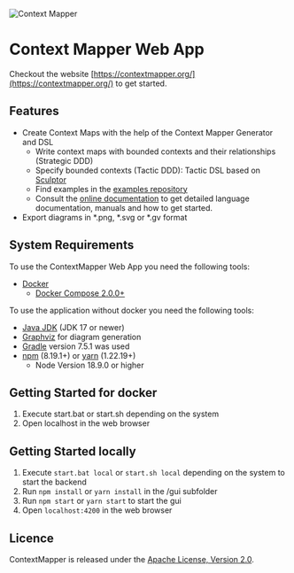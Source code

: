 ![Context Mapper](https://raw.githubusercontent.com/wiki/ContextMapper/context-mapper-dsl/logo/cm-logo-github-small.png)
# Context Mapper Web App

Checkout the website [https://contextmapper.org/](https://contextmapper.org/) to get started.

## Features
* Create Context Maps with the help of the Context Mapper Generator and DSL
  * Write context maps with bounded contexts and their relationships (Strategic DDD)
  * Specify bounded contexts (Tactic DDD): Tactic DSL based on [Sculptor](https://github.com/sculptor/sculptor)
  * Find examples in the [examples repository](https://github.com/ContextMapper/context-mapper-examples)
  * Consult the [online documentation](https://contextmapper.org/docs/) to get detailed language documentation, manuals and how to get started.
* Export diagrams in *.png, *.svg or *.gv format

## System Requirements
To use the ContextMapper Web App you need the following tools:
* [Docker](https://www.docker.com/) 
  * [Docker Compose 2.0.0+](https://github.com/docker/compose)

To use the application without docker you need the following tools: 
* [Java JDK](https://www.oracle.com/java/technologies/downloads/#java17) (JDK 17 or newer)
* [Graphviz](https://www.graphviz.org/) for diagram generation
* [Gradle](https://gradle.org/) version 7.5.1 was used 
* [npm](https://docs.npmjs.com/downloading-and-installing-node-js-and-npm) (8.19.1+) or [yarn](https://classic.yarnpkg.com/lang/en/docs/install/) (1.22.19+)
  * Node Version 18.9.0 or higher

## Getting Started for docker
1. Execute start.bat or start.sh depending on the system
2. Open localhost in the web browser

## Getting Started locally
1. Execute ```start.bat local``` or ```start.sh local``` depending on the system to start the backend
2. Run ```npm install``` or ```yarn install``` in the /gui subfolder
3. Run ```npm start``` or ```yarn start``` to start the gui
4. Open ```localhost:4200``` in the web browser

## Licence
ContextMapper is released under the [Apache License, Version 2.0](http://www.apache.org/licenses/LICENSE-2.0).
